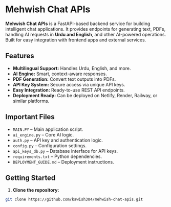 # Mehwish Chat APIs

**Mehwish Chat APIs** is a FastAPI-based backend service for building intelligent chat applications. It provides endpoints for generating text, PDFs, handling AI requests in **Urdu and English**, and other AI-powered operations. Built for easy integration with frontend apps and external services.

## Features

- **Multilingual Support:** Handles Urdu, English, and more.  
- **AI Engine:** Smart, context-aware responses.  
- **PDF Generation:** Convert text outputs into PDFs.  
- **API Key System:** Secure access via unique API keys.  
- **Easy Integration:** Ready-to-use REST API endpoints.  
- **Deployment Ready:** Can be deployed on Netlify, Render, Railway, or similar platforms.

## Important Files

- `MAIN.PY` – Main application script.  
- `ai_engine.py` – Core AI logic.  
- `auth.py` – API key and authentication logic.  
- `config.py` – Configuration settings.  
- `api_keys_db.py` – Database interface for API keys.  
- `requirements.txt` – Python dependencies.  
- `DEPLOYMENT_GUIDE.md` – Deployment instructions.

## Getting Started

1. **Clone the repository:**
```bash
git clone https://github.com/kawish304/mehwish-chat-apis.git

